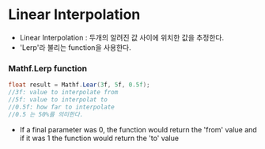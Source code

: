 Linear Interpolation
=====================
- Linear Interpolation : 두개의 알려진 값 사이에 위치한 값을 추정한다.
- 'Lerp'라 불리는 function을 사용한다.

### Mathf.Lerp function
```c#
float result = Mathf.Lear(3f, 5f, 0.5f);
//3f: value to interpolate from
//5f: value to interpolat to
//0.5f: how far to interpolate
//0.5 는 50%를 의미한다.
```
- If a final parameter was 0, the function would return the 'from' value and if it was 1 the function would return the 'to' value
